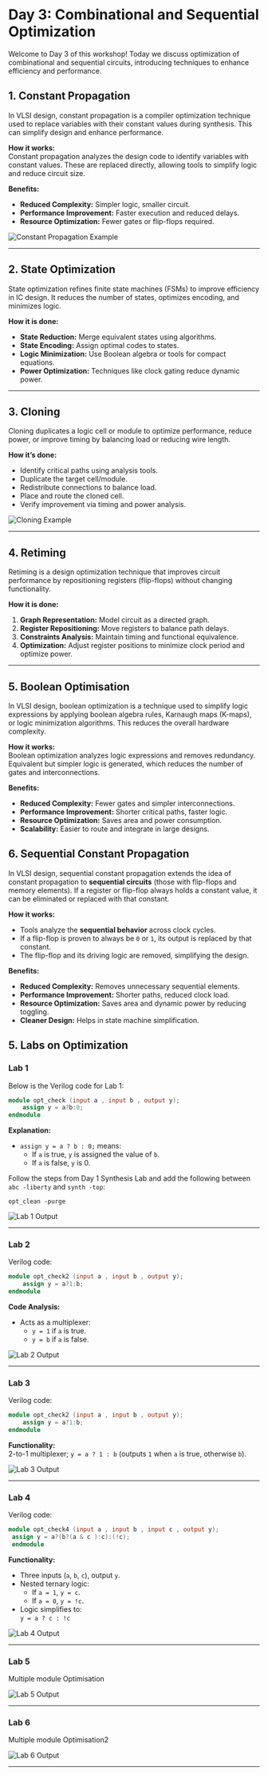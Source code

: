# Day 3: Combinational and Sequential Optimization

Welcome to Day 3 of this workshop! Today we discuss optimization of combinational and sequential circuits, introducing techniques to enhance efficiency and performance.



## 1. Constant Propagation

In VLSI design, constant propagation is a compiler optimization technique used to replace variables with their constant values during synthesis. This can simplify design and enhance performance.

**How it works:**  
Constant propagation analyzes the design code to identify variables with constant values. These are replaced directly, allowing tools to simplify logic and reduce circuit size.

**Benefits:**
- **Reduced Complexity:** Simpler logic, smaller circuit.
- **Performance Improvement:** Faster execution and reduced delays.
- **Resource Optimization:** Fewer gates or flip-flops required.

![Constant Propagation Example](https://github.com/user-attachments/assets/d7f06056-66c1-44af-99a8-623fdf5879be)

---

## 2. State Optimization

State optimization refines finite state machines (FSMs) to improve efficiency in IC design. It reduces the number of states, optimizes encoding, and minimizes logic.

**How it is done:**
- **State Reduction:** Merge equivalent states using algorithms.
- **State Encoding:** Assign optimal codes to states.
- **Logic Minimization:** Use Boolean algebra or tools for compact equations.
- **Power Optimization:** Techniques like clock gating reduce dynamic power.

---

## 3. Cloning

Cloning duplicates a logic cell or module to optimize performance, reduce power, or improve timing by balancing load or reducing wire length.

**How it’s done:**
- Identify critical paths using analysis tools.
- Duplicate the target cell/module.
- Redistribute connections to balance load.
- Place and route the cloned cell.
- Verify improvement via timing and power analysis.

![Cloning Example](https://github.com/user-attachments/assets/6bdd2c12-02a2-4ea5-895c-98e349b93bac)

---

## 4. Retiming

Retiming is a design optimization technique that improves circuit performance by repositioning registers (flip-flops) without changing functionality.

**How it is done:**
1. **Graph Representation:** Model circuit as a directed graph.
2. **Register Repositioning:** Move registers to balance path delays.
3. **Constraints Analysis:** Maintain timing and functional equivalence.
4. **Optimization:** Adjust register positions to minimize clock period and optimize power.

---

## 5. Boolean Optimisation
In VLSI design, boolean optimization is a technique used to simplify logic expressions by applying boolean algebra rules, Karnaugh maps (K-maps), or logic minimization algorithms. This reduces the overall hardware complexity.  

**How it works:**  
Boolean optimization analyzes logic expressions and removes redundancy. Equivalent but simpler logic is generated, which reduces the number of gates and interconnections.  

**Benefits:**  
- **Reduced Complexity:** Fewer gates and simpler interconnections.  
- **Performance Improvement:** Shorter critical paths, faster logic.  
- **Resource Optimization:** Saves area and power consumption.  
- **Scalability:** Easier to route and integrate in large designs.  

## 6. Sequential Constant Propagation
In VLSI design, sequential constant propagation extends the idea of constant propagation to **sequential circuits** (those with flip-flops and memory elements). If a register or flip-flop always holds a constant value, it can be eliminated or replaced with that constant.  

**How it works:**  
- Tools analyze the **sequential behavior** across clock cycles.  
- If a flip-flop is proven to always be `0` or `1`, its output is replaced by that constant.  
- The flip-flop and its driving logic are removed, simplifying the design.  

**Benefits:**  
- **Reduced Complexity:** Removes unnecessary sequential elements.  
- **Performance Improvement:** Shorter paths, reduced clock load.  
- **Resource Optimization:** Saves area and dynamic power by reducing toggling.  
- **Cleaner Design:** Helps in state machine simplification.  

## 5. Labs on Optimization

### Lab 1

Below is the Verilog code for Lab 1:

```verilog
module opt_check (input a , input b , output y);
	assign y = a?b:0;
endmodule
```

**Explanation:**
- `assign y = a ? b : 0;` means:
  - If `a` is true, `y` is assigned the value of `b`.
  - If `a` is false, `y` is 0.

Follow the steps from Day 1 Synthesis Lab and add the following between `abc -liberty` and `synth -top`:
```shell
opt_clean -purge
```

![Lab 1 Output](images/opt_check.png)

---

### Lab 2

Verilog code:

```verilog
module opt_check2 (input a , input b , output y);
	assign y = a?1:b;
endmodule
```

**Code Analysis:**
- Acts as a multiplexer:
  - `y = 1` if `a` is true.
  - `y = b` if `a` is false.

![Lab 2 Output](images/opt_check2.png)

---

### Lab 3

Verilog code:

```verilog
module opt_check2 (input a , input b , output y);
	assign y = a?1:b;
endmodule
```

**Functionality:**  
2-to-1 multiplexer; `y = a ? 1 : b` (outputs `1` when `a` is true, otherwise `b`).

![Lab 3 Output](images/opt_check3.png)

---

### Lab 4

Verilog code:

```verilog
module opt_check4 (input a , input b , input c , output y);
 assign y = a?(b?(a & c ):c):(!c);
 endmodule
```

**Functionality:**
- Three inputs (`a`, `b`, `c`), output `y`.
- Nested ternary logic:
  - If `a = 1`, `y = c`.
  - If `a = 0`, `y = !c`.
- Logic simplifies to:  
  `y = a ? c : !c`

![Lab 4 Output](images/opt_check4.png)

---

### Lab 5
Multiple module Optimisation

![Lab 5 Output](images/mul_mod_opt.png)

---

### Lab 6
Multiple module Optimisation2

![Lab 6 Output](images/mul_mod_opt2.png)

---



